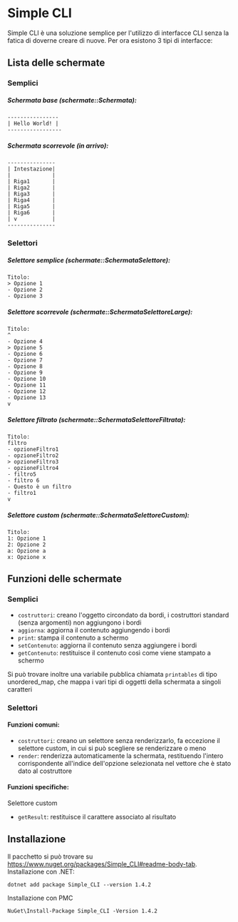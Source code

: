 # Simple CLI
Simple CLI è una soluzione semplice per l'utilizzo di interfacce CLI senza la fatica di doverne creare di nuove.
Per ora esistono 3 tipi di interfacce:

## Lista delle schermate

### Semplici

##### Schermata base (schermate::Schermata):
```text
----------------
| Hello World! |
-----------------
```

##### Schermata scorrevole (in arrivo):
```text
---------------
| Intestazione|
|             |
| Riga1       |
| Riga2       |
| Riga3       |
| Riga4       |
| Riga5       |
| Riga6       |
| v           |
---------------
```

### Selettori
##### Selettore semplice (schermate::SchermataSelettore):
```text
Titolo:
> Opzione 1
- Opzione 2
- Opzione 3
```

##### Selettore scorrevole (schermate::SchermataSelettoreLarge):
```text
Titolo:
^
- Opzione 4
> Opzione 5
- Opzione 6
- Opzione 7
- Opzione 8
- Opzione 9
- Opzione 10
- Opzione 11
- Opzione 12
- Opzione 13
v
```

##### Selettore filtrato (schermate::SchermataSelettoreFiltrata):
```text
Titolo:
filtro
- opzioneFiltro1
- opzioneFiltro2
> opzioneFiltro3
- opzioneFiltro4
- filtro5
- filtro 6
- Questo è un filtro
- filtro1
v
```

##### Selettore custom (schermate::SchermataSelettoreCustom):
```text
Titolo:
1: Opzione 1
2: Opzione 2
a: Opzione a
x: Opzione x
```

## Funzioni delle schermate

### Semplici
- `costruttori`: creano l'oggetto circondato da bordi, i costruttori standard (senza argomenti) non aggiungono i bordi
- `aggiorna`: aggiorna il contenuto aggiungendo i bordi
- `print`: stampa il contenuto a schermo
- `setContenuto`: aggiorna il contenuto senza aggiungere i bordi
- `getContenuto`: restituisce il contenuto così come viene stampato a schermo

Si può trovare inoltre una variabile pubblica chiamata `printables` di tipo unordered_map, che mappa i vari tipi di oggetti della schermata a singoli caratteri

### Selettori

#### Funzioni comuni:
- `costruttori`: creano un selettore senza renderizzarlo, fa eccezione il selettore custom, in cui si può scegliere se renderizzare o meno
- `render`: renderizza automaticamente la schermata, restituendo l'intero corrispondente all'indice dell'opzione selezionata nel vettore che è stato dato al costruttore

#### Funzioni specifiche:
Selettore custom
- `getResult`: restituisce il carattere associato al risultato

## Installazione
Il pacchetto si può trovare su https://www.nuget.org/packages/Simple_CLI#readme-body-tab.
Installazione con .NET:
``` DOTNET
dotnet add package Simple_CLI --version 1.4.2
```
Installazione con PMC
``` PMC
NuGet\Install-Package Simple_CLI -Version 1.4.2
```